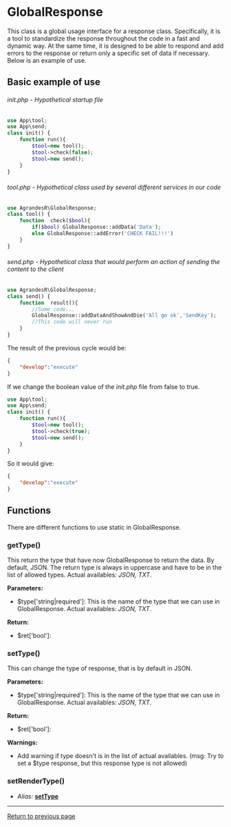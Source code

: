 # GlobalResponse
This class is a global usage interface for a response class. Specifically, it is a tool to standardize the response throughout the code in a fast and dynamic way. At the same time, it is designed to be able to respond and add errors to the response or return only a specific set of data if necessary. Below is an example of use.

## Basic example of use
###### _init.php_ - Hypothetical startup file
``` php
use App\tool;
use App\send;
class init() {
    function run(){
        $tool=new tool();
        $tool->check(false);
        $tool=new send();
    }
}
```
###### _tool.php_ - Hypothetical class used by several different services in our code
``` php
use AgrandesR\GlobalResponse;
class tool() {
    function  check($bool){
        if($bool) GlobalResponse::addData('Data');
        else GlobalResponse::addError('CHECK FAIL!!!')
    }
}
```
###### _send.php_ - Hypothetical class that would perform an action of sending the content to the client
``` php
use AgrandesR\GlobalResponse;
class send() {
    function  result(){
        //Some code...
        GlobalResponse::addDataAndShowAndDie('All go ok','SendKey');
        //This code will never run
    }
}
```
The result of the previous cycle would be:
``` json
{
    "develop":"execute"
}
```
If we change the boolean value of the _init.php_ file from false to true.
``` php
use App\tool;
use App\send;
class init() {
    function run(){
        $tool=new tool();
        $tool->check(true);
        $tool=new send();
    }
}
```
So it would give:
``` json
{
    "develop":"execute"
}
```

## Functions
There are different functions to use static in GlobalResponse.

### getType()
This return the type that have now GlobalResponse to return the data. By default, JSON. The return type is always in uppercase and have to be in the list of allowed types. Actual availables: _JSON, TXT_.

**Parameters:**

- $type['string|required']: This is the name of the type that we can use in GlobalResponse. Actual availables: _JSON, TXT_.


**Return:**

- $ret['bool']:
### setType()
This can change the type of response, that is by default in JSON.

**Parameters:**

- $type['string|required']: This is the name of the type that we can use in GlobalResponse. Actual availables: _JSON, TXT_.


**Return:**

- $ret['bool']:

**Warnings:**

- Add warning if type doesn't is in the list of actual availables. (msg: Try to set a $type response, but this response type is not allowed)
    
### setRenderType()
- _Alias:_ **[setType](#setType())**

---
[Return to previous page](../../README.md)